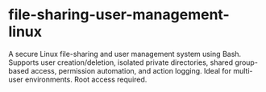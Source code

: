 # file-sharing-user-management-linux
A secure Linux file-sharing and user management system using Bash. Supports user creation/deletion, isolated private directories, shared group-based access, permission automation, and action logging. Ideal for multi-user environments. Root access required.
